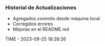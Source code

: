 ### Historial de Actualizaciones

- Agregados commits desde máquina local
- Corregidos errores
- Mejoras en el README.md

TIME - 2023-09-25 18:28:26